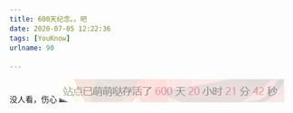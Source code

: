 ```yaml
---
title: 600天纪念。。吧
date: 2020-07-05 12:22:36
tags: [YouKnow]
urlname: 90

---
```

<!--markdown-->
没人看，伤心
![U9S9iD.png](../images/600天纪念。。吧/U9S9iD.png)
